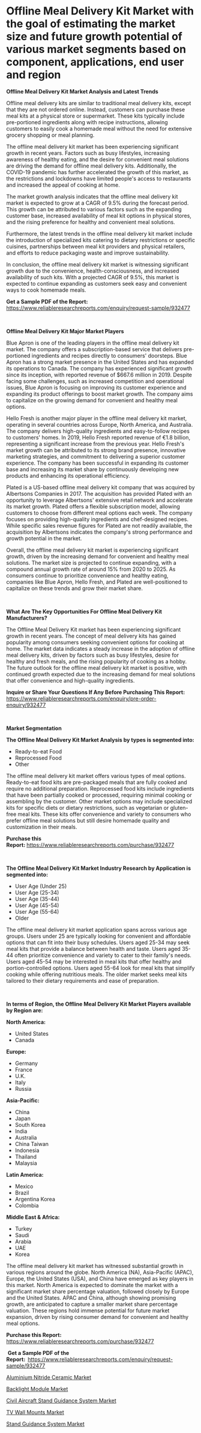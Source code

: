 <p><h1>Offline Meal Delivery Kit Market with the goal of estimating the market size and future growth potential of various market segments based on component, applications, end user and region</h1></p><p><strong>Offline Meal Delivery Kit Market Analysis and Latest Trends</strong></p>
<p><p>Offline meal delivery kits are similar to traditional meal delivery kits, except that they are not ordered online. Instead, customers can purchase these meal kits at a physical store or supermarket. These kits typically include pre-portioned ingredients along with recipe instructions, allowing customers to easily cook a homemade meal without the need for extensive grocery shopping or meal planning.</p><p>The offline meal delivery kit market has been experiencing significant growth in recent years. Factors such as busy lifestyles, increasing awareness of healthy eating, and the desire for convenient meal solutions are driving the demand for offline meal delivery kits. Additionally, the COVID-19 pandemic has further accelerated the growth of this market, as the restrictions and lockdowns have limited people's access to restaurants and increased the appeal of cooking at home.</p><p>The market growth analysis indicates that the offline meal delivery kit market is expected to grow at a CAGR of 9.5% during the forecast period. This growth can be attributed to various factors such as the expanding customer base, increased availability of meal kit options in physical stores, and the rising preference for healthy and convenient meal solutions.</p><p>Furthermore, the latest trends in the offline meal delivery kit market include the introduction of specialized kits catering to dietary restrictions or specific cuisines, partnerships between meal kit providers and physical retailers, and efforts to reduce packaging waste and improve sustainability.</p><p>In conclusion, the offline meal delivery kit market is witnessing significant growth due to the convenience, health-consciousness, and increased availability of such kits. With a projected CAGR of 9.5%, this market is expected to continue expanding as customers seek easy and convenient ways to cook homemade meals.</p></p>
<p><strong>Get a Sample PDF of the Report:&nbsp;</strong> <a href="https://www.reliableresearchreports.com/enquiry/request-sample/932477">https://www.reliableresearchreports.com/enquiry/request-sample/932477</a></p>
<p>&nbsp;</p>
<p><strong>Offline Meal Delivery Kit Major Market Players</strong></p>
<p><p>Blue Apron is one of the leading players in the offline meal delivery kit market. The company offers a subscription-based service that delivers pre-portioned ingredients and recipes directly to consumers' doorsteps. Blue Apron has a strong market presence in the United States and has expanded its operations to Canada. The company has experienced significant growth since its inception, with reported revenue of $667.6 million in 2019. Despite facing some challenges, such as increased competition and operational issues, Blue Apron is focusing on improving its customer experience and expanding its product offerings to boost market growth. The company aims to capitalize on the growing demand for convenient and healthy meal options.</p><p>Hello Fresh is another major player in the offline meal delivery kit market, operating in several countries across Europe, North America, and Australia. The company delivers high-quality ingredients and easy-to-follow recipes to customers' homes. In 2019, Hello Fresh reported revenue of €1.8 billion, representing a significant increase from the previous year. Hello Fresh's market growth can be attributed to its strong brand presence, innovative marketing strategies, and commitment to delivering a superior customer experience. The company has been successful in expanding its customer base and increasing its market share by continuously developing new products and enhancing its operational efficiency.</p><p>Plated is a US-based offline meal delivery kit company that was acquired by Albertsons Companies in 2017. The acquisition has provided Plated with an opportunity to leverage Albertsons' extensive retail network and accelerate its market growth. Plated offers a flexible subscription model, allowing customers to choose from different meal options each week. The company focuses on providing high-quality ingredients and chef-designed recipes. While specific sales revenue figures for Plated are not readily available, the acquisition by Albertsons indicates the company's strong performance and growth potential in the market.</p><p>Overall, the offline meal delivery kit market is experiencing significant growth, driven by the increasing demand for convenient and healthy meal solutions. The market size is projected to continue expanding, with a compound annual growth rate of around 15% from 2020 to 2025. As consumers continue to prioritize convenience and healthy eating, companies like Blue Apron, Hello Fresh, and Plated are well-positioned to capitalize on these trends and grow their market share.</p></p>
<p>&nbsp;</p>
<p><strong>What Are The Key Opportunities For Offline Meal Delivery Kit Manufacturers?</strong></p>
<p><p>The Offline Meal Delivery Kit market has been experiencing significant growth in recent years. The concept of meal delivery kits has gained popularity among consumers seeking convenient options for cooking at home. The market data indicates a steady increase in the adoption of offline meal delivery kits, driven by factors such as busy lifestyles, desire for healthy and fresh meals, and the rising popularity of cooking as a hobby. The future outlook for the offline meal delivery kit market is positive, with continued growth expected due to the increasing demand for meal solutions that offer convenience and high-quality ingredients.</p></p>
<p><strong>Inquire or Share Your Questions If Any Before Purchasing This Report:</strong> <a href="https://www.reliableresearchreports.com/enquiry/pre-order-enquiry/932477">https://www.reliableresearchreports.com/enquiry/pre-order-enquiry/932477</a></p>
<p>&nbsp;</p>
<p><strong>Market Segmentation</strong></p>
<p><strong>The Offline Meal Delivery Kit Market Analysis by types is segmented into:</strong></p>
<p><ul><li>Ready-to-eat Food</li><li>Reprocessed Food</li><li>Other</li></ul></p>
<p><p>The offline meal delivery kit market offers various types of meal options. Ready-to-eat food kits are pre-packaged meals that are fully cooked and require no additional preparation. Reprocessed food kits include ingredients that have been partially cooked or processed, requiring minimal cooking or assembling by the customer. Other market options may include specialized kits for specific diets or dietary restrictions, such as vegetarian or gluten-free meal kits. These kits offer convenience and variety to consumers who prefer offline meal solutions but still desire homemade quality and customization in their meals.</p></p>
<p><strong>Purchase this Report:&nbsp;</strong><a href="https://www.reliableresearchreports.com/purchase/932477">https://www.reliableresearchreports.com/purchase/932477</a></p>
<p>&nbsp;</p>
<p><strong>The Offline Meal Delivery Kit Market Industry Research by Application is segmented into:</strong></p>
<p><ul><li>User Age (Under 25)</li><li>User Age (25-34)</li><li>User Age (35-44)</li><li>User Age (45-54)</li><li>User Age (55-64)</li><li>Older</li></ul></p>
<p><p>The offline meal delivery kit market application spans across various age groups. Users under 25 are typically looking for convenient and affordable options that can fit into their busy schedules. Users aged 25-34 may seek meal kits that provide a balance between health and taste. Users aged 35-44 often prioritize convenience and variety to cater to their family's needs. Users aged 45-54 may be interested in meal kits that offer healthy and portion-controlled options. Users aged 55-64 look for meal kits that simplify cooking while offering nutritious meals. The older market seeks meal kits tailored to their dietary requirements and ease of preparation.</p></p>
<p>&nbsp;</p>
<p><strong>In terms of Region, the Offline Meal Delivery Kit Market Players available by Region are:</strong></p>
<p>
    <p> <strong> North America: </strong>
        <ul>
            <li>United States</li>
            <li>Canada</li>
        </ul>
        </p> 
    <p> <strong> Europe: </strong>
        <ul>
            <li>Germany</li>
            <li>France</li>
            <li>U.K.</li>
            <li>Italy</li>
            <li>Russia</li>
        </ul>
        </p> 
    <p> <strong> Asia-Pacific: </strong>
        <ul>
            <li>China</li>
            <li>Japan</li>
            <li>South Korea</li>
            <li>India</li>
            <li>Australia</li>
            <li>China Taiwan</li>
            <li>Indonesia</li>
            <li>Thailand</li>
            <li>Malaysia</li>
        </ul>
        </p> 
    <p> <strong> Latin America: </strong>
        <ul>
            <li>Mexico</li>
            <li>Brazil</li>
            <li>Argentina Korea</li>
            <li>Colombia</li>
        </ul>
        </p> 
    <p> <strong> Middle East & Africa: </strong>
        <ul>
            <li>Turkey</li>
            <li>Saudi</li>
            <li>Arabia</li>
            <li>UAE</li>
            <li>Korea</li>
        </ul>
    </p>
    </p>
<p><p>The offline meal delivery kit market has witnessed substantial growth in various regions around the globe. North America (NA), Asia-Pacific (APAC), Europe, the United States (USA), and China have emerged as key players in this market. North America is expected to dominate the market with a significant market share percentage valuation, followed closely by Europe and the United States. APAC and China, although showing promising growth, are anticipated to capture a smaller market share percentage valuation. These regions hold immense potential for future market expansion, driven by rising consumer demand for convenient and healthy meal options.</p></p>
<p><strong>Purchase this Report: </strong><a href="https://www.reliableresearchreports.com/purchase/932477">https://www.reliableresearchreports.com/purchase/932477</a></p>
<p>&nbsp;<strong>Get a Sample PDF of the Report:&nbsp;&nbsp;</strong><a href="https://www.reliableresearchreports.com/enquiry/request-sample/932477">https://www.reliableresearchreports.com/enquiry/request-sample/932477</a></p>
<p><strong></strong></p>
<p><p><a href="https://medium.com/@angelageorge32/aluminium-nitride-ceramic-market-outlook-industry-overview-and-forecast-2024-to-2031-9edc81c2b9c8">Aluminium Nitride Ceramic Market</a></p><p><a href="https://medium.com/@angelageorge32/analyzing-backlight-module-market-global-industry-perspective-and-forecast-2024-to-2031-08babd80c0c5">Backlight Module Market</a></p><p><a href="https://github.com/fiixsa/Market-Research-Report-List-1/blob/main/civil-aircraft-stand-guidance-system-market.md">Civil Aircraft Stand Guidance System Market</a></p><p><a href="https://medium.com/p/01b7ea7222b7/edit">TV Wall Mounts Market</a></p><p><a href="https://github.com/lubmix/Market-Research-Report-List-1/blob/main/stand-guidance-system-market.md">Stand Guidance System Market</a></p></p>